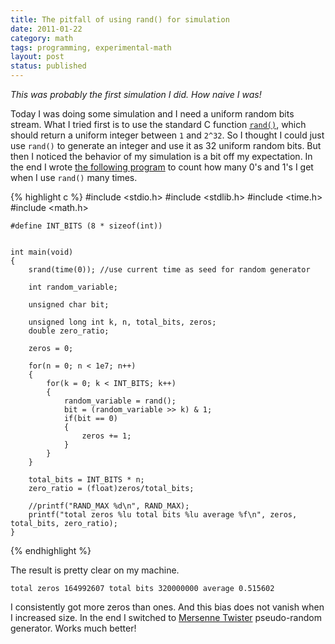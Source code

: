 ```yaml
---
title: The pitfall of using rand() for simulation
date: 2011-01-22
category: math
tags: programming, experimental-math
layout: post
status: published
---
```


*This was probably the first simulation I did. How naive I was!*

<!-- END_SUMMARY -->

Today I was doing some simulation and I need a uniform random bits stream.
What I tried first is to use the standard C function [`rand()`](http://en.cppreference.com/w/c/numeric/random/rand), which should return a uniform integer
between `1` and `2^32`. So I thought I could just use `rand()` to generate an integer and use it as
32 uniform random bits. But then I noticed the behavior of my simulation is a bit off my
expectation. In the end I wrote [the following program](../code/naive-bit-stream.c) to count how many 0's and 1's I get when I
use `rand()` many times.


{% highlight c %}
    #include <stdio.h>
    #include <stdlib.h>
    #include <time.h>
    #include <math.h>
    
    #define INT_BITS (8 * sizeof(int))


    int main(void)
    {
        srand(time(0)); //use current time as seed for random generator

        int random_variable;

        unsigned char bit;

        unsigned long int k, n, total_bits, zeros;
        double zero_ratio;

        zeros = 0;

        for(n = 0; n < 1e7; n++)
        {
            for(k = 0; k < INT_BITS; k++)
            {
                random_variable = rand();
                bit = (random_variable >> k) & 1;
                if(bit == 0)
                {
                    zeros += 1;
                }
            }
        }

        total_bits = INT_BITS * n;
        zero_ratio = (float)zeros/total_bits;

        //printf("RAND_MAX %d\n", RAND_MAX);
        printf("total zeros %lu total bits %lu average %f\n", zeros, total_bits, zero_ratio);
    }
{% endhighlight %}

The result is pretty clear on my machine.

    total zeros 164992607 total bits 320000000 average 0.515602

I consistently got more zeros than ones. And this bias does not vanish when I increased size.
In the end I switched to [Mersenne
Twister](http://www.math.sci.hiroshima-u.ac.jp/~m-mat/MT/emt.html) pseudo-random generator.
Works much better!
